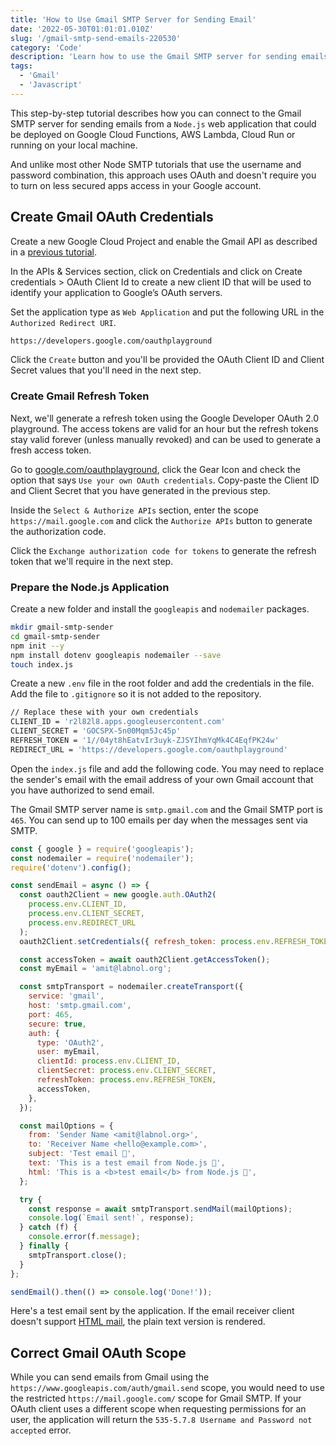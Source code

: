 ```yaml
---
title: 'How to Use Gmail SMTP Server for Sending Email'
date: '2022-05-30T01:01:01.010Z'
slug: '/gmail-smtp-send-emails-220530'
category: 'Code'
description: 'Learn how to use the Gmail SMTP server for sending emails from your own Gmail account.'
tags:
  - 'Gmail'
  - 'Javascript'
---
```


This step-by-step tutorial describes how you can connect to the Gmail SMTP server for sending emails from a `Node.js` web application that could be deployed on Google Cloud Functions, AWS Lambda, Cloud Run or running on your local machine.

And unlike most other Node SMTP tutorials that use the username and password combination, this approach uses OAuth and doesn't require you to turn on less secured apps access in your Google account.

## Create Gmail OAuth Credentials

Create a new Google Cloud Project and enable the Gmail API as described in a [previous tutorial](/google-api-service-account-220405).

In the APIs & Services section, click on Credentials and click on Create credentials > OAuth Client Id to create a new client ID that will be used to identify your application to Google’s OAuth servers.

Set the application type as `Web Application` and put the following URL in the `Authorized Redirect URI`.

```bash
https://developers.google.com/oauthplayground
```

Click the `Create` button and you'll be provided the OAuth Client ID and Client Secret values that you'll need in the next step.

### Create Gmail Refresh Token

Next, we'll generate a refresh token using the Google Developer OAuth 2.0 playground. The access tokens are valid for an hour but the refresh tokens stay valid forever (unless manually revoked) and can be used to generate a fresh access token.

Go to [google.com/oauthplayground](https://developers.google.com/oauthplayground), click the Gear Icon and check the option that says `Use your own OAuth credentials`. Copy-paste the Client ID and Client Secret that you have generated in the previous step.

Inside the `Select & Authorize APIs` section, enter the scope `https://mail.google.com` and click the `Authorize APIs` button to generate the authorization code.

Click the `Exchange authorization code for tokens` to generate the refresh token that we'll require in the next step.

### Prepare the Node.js Application

Create a new folder and install the `googleapis` and `nodemailer` packages.

```bash
mkdir gmail-smtp-sender
cd gmail-smtp-sender
npm init --y
npm install dotenv googleapis nodemailer --save
touch index.js
```

Create a new `.env` file in the root folder and add the credentials in the file. Add the file to `.gitignore` so it is not added to the repository.

```bash
// Replace these with your own credentials
CLIENT_ID = 'r2l82l8.apps.googleusercontent.com'
CLIENT_SECRET = 'GOCSPX-5n00Mqm5Jc45p'
REFRESH_TOKEN = '1//04yt8hEatvIr3uyk-ZJSYIhmYqMk4C4EqfPK24w'
REDIRECT_URL = 'https://developers.google.com/oauthplayground'
```

Open the `index.js` file and add the following code. You may need to replace the sender's email with the email address of your own Gmail account that you have authorized to send email.

The Gmail SMTP server name is `smtp.gmail.com` and the Gmail SMTP port is `465`. You can send up to 100 emails per day when the messages sent via SMTP.

```js
const { google } = require('googleapis');
const nodemailer = require('nodemailer');
require('dotenv').config();

const sendEmail = async () => {
  const oauth2Client = new google.auth.OAuth2(
    process.env.CLIENT_ID,
    process.env.CLIENT_SECRET,
    process.env.REDIRECT_URL
  );
  oauth2Client.setCredentials({ refresh_token: process.env.REFRESH_TOKEN });

  const accessToken = await oauth2Client.getAccessToken();
  const myEmail = 'amit@labnol.org';

  const smtpTransport = nodemailer.createTransport({
    service: 'gmail',
    host: 'smtp.gmail.com',
    port: 465,
    secure: true,
    auth: {
      type: 'OAuth2',
      user: myEmail,
      clientId: process.env.CLIENT_ID,
      clientSecret: process.env.CLIENT_SECRET,
      refreshToken: process.env.REFRESH_TOKEN,
      accessToken,
    },
  });

  const mailOptions = {
    from: 'Sender Name <amit@labnol.org>',
    to: 'Receiver Name <hello@example.com>',
    subject: 'Test email 🚀',
    text: 'This is a test email from Node.js 🎉',
    html: 'This is a <b>test email</b> from Node.js 🎉',
  };

  try {
    const response = await smtpTransport.sendMail(mailOptions);
    console.log(`Email sent!`, response);
  } catch (f) {
    console.error(f.message);
  } finally {
    smtpTransport.close();
  }
};

sendEmail().then(() => console.log('Done!'));
```

Here's a test email sent by the application. If the email receiver client doesn't support [HTML mail](/internet/send-html-email/19672/), the plain text version is rendered.

## Correct Gmail OAuth Scope

While you can send emails from Gmail using the `https://www.googleapis.com/auth/gmail.send` scope, you would need to use the restricted `https://mail.google.com/` scope for Gmail SMTP. If your OAuth client uses a different scope when requesting permissions for an user, the application will return the `535-5.7.8 Username and Password not accepted` error.

